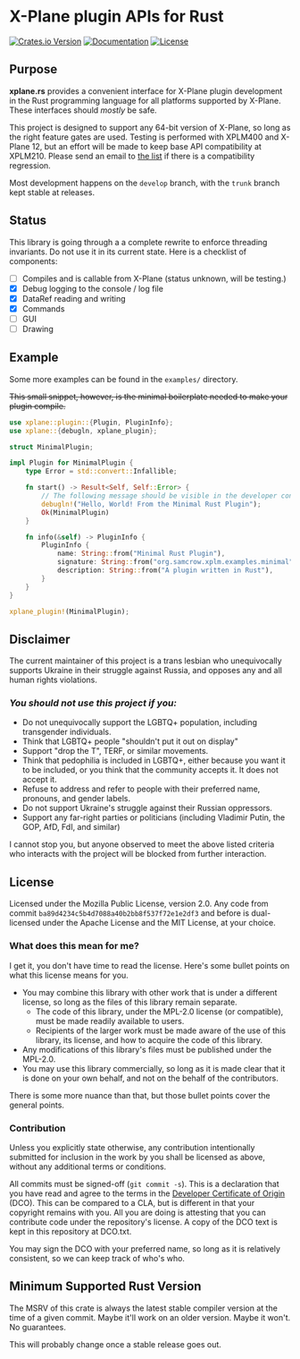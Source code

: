 <!--
SPDX-FileCopyrightText: 2024 Julia DeMille <me@jdemille.com>

SPDX-License-Identifier: MPL-2.0
-->

# X-Plane plugin APIs for Rust

[![Crates.io Version](https://img.shields.io/crates/v/xplane.svg)](https://crates.io/crates/xplane)
[![Documentation](https://docs.rs/xplane/badge.svg)](https://docs.rs/xplane)
[![License](https://img.shields.io/crates/l/xplane.svg)](https://git.sr.ht/~jdemille/xplane.rs#license)

## Purpose

**xplane.rs** provides a convenient interface for X-Plane plugin development in the
Rust programming language for all platforms supported by X-Plane. These interfaces
should *mostly* be safe.

This project is designed to support any 64-bit version of X-Plane, so long as the
right feature gates are used. Testing is performed with XPLM400 and X-Plane 12, but
an effort will be made to keep base API compatibility at XPLM210. Please send an
email to [the list](mailto:~jdemille/xplane.rs-discuss@lists.sr.ht) if there is a
compatibility regression.

Most development happens on the `develop` branch, with the `trunk` branch kept
stable at releases.

## Status

This library is going through a a complete rewrite to enforce threading invariants.
Do not use it in its current state. Here is a checklist of components:

- [ ] Compiles and is callable from X-Plane (status unknown, will be testing.)
- [x] Debug logging to the console / log file
- [x] DataRef reading and writing
- [x] Commands
- [ ] GUI
- [ ] Drawing

## Example

Some more examples can be found in the `examples/` directory.

~~This small snippet, however, is the minimal boilerplate needed to make your plugin compile.~~

```rust
use xplane::plugin::{Plugin, PluginInfo};
use xplane::{debugln, xplane_plugin};

struct MinimalPlugin;

impl Plugin for MinimalPlugin {
    type Error = std::convert::Infallible;

    fn start() -> Result<Self, Self::Error> {
        // The following message should be visible in the developer console and the Log.txt file
        debugln!("Hello, World! From the Minimal Rust Plugin");
        Ok(MinimalPlugin)
    }

    fn info(&self) -> PluginInfo {
        PluginInfo {
            name: String::from("Minimal Rust Plugin"),
            signature: String::from("org.samcrow.xplm.examples.minimal"),
            description: String::from("A plugin written in Rust"),
        }
    }
}

xplane_plugin!(MinimalPlugin);
```

## Disclaimer

The current maintainer of this project is a trans lesbian who unequivocally supports
Ukraine in their struggle against Russia, and opposes any and all human rights
violations.

### *You should not use this project if you:*

- Do not unequivocally support the LGBTQ+ population, including transgender
  individuals.
- Think that LGBTQ+ people "shouldn't put it out on display"
- Support "drop the T", TERF, or similar movements.
- Think that pedophilia is included in LGBTQ+, either because you want it to be
  included, or you think that the community accepts it. It does not accept it.
- Refuse to address and refer to people with their preferred name, pronouns, and
  gender labels.
- Do not support Ukraine's struggle against their Russian oppressors.
- Support any far-right parties or politicians (including Vladimir Putin, the GOP,
  AfD, FdI, and similar)

I cannot stop you, but anyone observed to meet the above listed criteria who
interacts with the project will be blocked from further interaction.

## License

Licensed under the Mozilla Public License, version 2.0.
Any code from commit `ba89d4234c5b4d7088a40b2bb8f537f72e1e2df3` and before is
dual-licensed under the Apache License and the MIT License, at your choice.

### What does this mean for me?

I get it, you don't have time to read the license. Here's some bullet points on what
this license means for you.

- You may combine this library with other work that is under a different license, so
  long as the files of this library remain separate.
  - The code of this library, under the MPL-2.0 license (or compatible), must be made
    readily available to users.
  - Recipients of the larger work must be made aware of the use of this library, its
    license, and how to acquire the code of this library.
- Any modifications of this library's files must be published under the MPL-2.0.
- You may use this library commercially, so long as it is made clear that it is done
  on your own behalf, and not on the behalf of the contributors.

There is some more nuance than that, but those bullet points cover the general points.

### Contribution

Unless you explicitly state otherwise, any contribution intentionally submitted for
inclusion in the work by you shall be licensed as above, without any additional terms
or conditions.

All commits must be signed-off (`git commit -s`). This is a declaration that you have
read and agree to the terms in the
[Developer Certificate of Origin](https://developercertificate.org/) (DCO). This can
be compared to a CLA, but is different in that your copyright remains with you. All
you are doing is attesting that you can contribute code under the repository's
license. A copy of the DCO text is kept in this repository at DCO.txt.

You may sign the DCO with your preferred name, so long as it is relatively
consistent, so we can keep track of who's who.

## Minimum Supported Rust Version

The MSRV of this crate is always the latest stable compiler version at the time of a
given commit. Maybe it'll work on an older version. Maybe it won't. No guarantees.

This will probably change once a stable release goes out.
